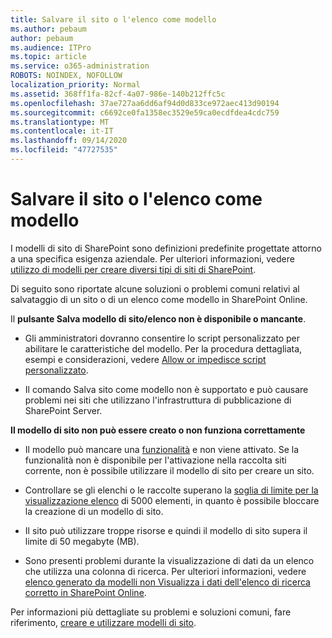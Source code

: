 ```yaml
---
title: Salvare il sito o l'elenco come modello
ms.author: pebaum
author: pebaum
ms.audience: ITPro
ms.topic: article
ms.service: o365-administration
ROBOTS: NOINDEX, NOFOLLOW
localization_priority: Normal
ms.assetid: 368ff1fa-82cf-4a07-986e-140b212ffc5c
ms.openlocfilehash: 37ae727aa6dd6af94d0d833ce972aec413d90194
ms.sourcegitcommit: c6692ce0fa1358ec3529e59ca0ecdfdea4cdc759
ms.translationtype: MT
ms.contentlocale: it-IT
ms.lasthandoff: 09/14/2020
ms.locfileid: "47727535"
---
```

# <a name="save-site-or-list-as-a-template"></a>Salvare il sito o l'elenco come modello

I modelli di sito di SharePoint sono definizioni predefinite progettate attorno a una specifica esigenza aziendale. Per ulteriori informazioni, vedere [utilizzo di modelli per creare diversi tipi di siti di SharePoint](https://support.office.com/article/using-templates-to-create-different-kinds-of-sharepoint-sites-449eccec-ff99-4cf3-b62e-dcfee37e8da4).

Di seguito sono riportate alcune soluzioni o problemi comuni relativi al salvataggio di un sito o di un elenco come modello in SharePoint Online.

Il **pulsante Salva modello di sito/elenco non è disponibile o mancante**. 

- Gli amministratori dovranno consentire lo script personalizzato per abilitare le caratteristiche del modello. Per la procedura dettagliata, esempi e considerazioni, vedere [Allow or impedisce script personalizzato](https://docs.microsoft.com/sharepoint/allow-or-prevent-custom-script).


- Il comando Salva sito come modello non è supportato e può causare problemi nei siti che utilizzano l'infrastruttura di pubblicazione di SharePoint Server.


**Il modello di sito non può essere creato o non funziona correttamente**

- Il modello può mancare una [funzionalità](https://social.technet.microsoft.com/wiki/contents/articles/14423.sharepoint-2013-existing-features-guid.aspx) e non viene attivato. Se la funzionalità non è disponibile per l'attivazione nella raccolta siti corrente, non è possibile utilizzare il modello di sito per creare un sito.


- Controllare se gli elenchi o le raccolte superano la [soglia di limite per la visualizzazione elenco](https://support.office.com/article/Manage-large-lists-and-libraries-in-SharePoint-B8588DAE-9387-48C2-9248-C24122F07C59) di 5000 elementi, in quanto è possibile bloccare la creazione di un modello di sito.


- Il sito può utilizzare troppe risorse e quindi il modello di sito supera il limite di 50 megabyte (MB).


- Sono presenti problemi durante la visualizzazione di dati da un elenco che utilizza una colonna di ricerca. Per ulteriori informazioni, vedere [elenco generato da modelli non Visualizza i dati dell'elenco di ricerca corretto in SharePoint Online](https://docs.microsoft.com/sharepoint/support/lists-and-libraries/template-generated-list-incorrect-data).


Per informazioni più dettagliate su problemi e soluzioni comuni, fare riferimento, [creare e utilizzare modelli di sito](https://support.office.com/article/Create-and-use-site-templates-60371B0F-00E0-4C49-A844-34759EBDD989).

